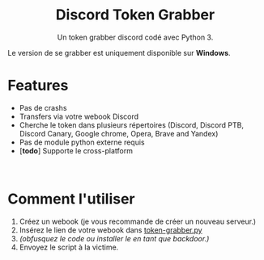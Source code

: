 <h1 align="center">Discord Token Grabber</h1>
<p align="center">Un token grabber discord codé avec Python 3.</p>

Le version de se grabber est uniquement disponible sur **Windows**.

# Features
 - Pas de crashs
 - Transfers via votre webook Discord
 - Cherche le token dans plusieurs répertoires (Discord, Discord PTB, Discord Canary, Google chrome, Opera, Brave and Yandex)
 - Pas de module python externe requis
 - \[**todo**\] Supporte le cross-platform

<br>

# Comment l'utiliser
 1. Créez un webook (je vous recommande de créer un nouveau serveur.)
 2. Insérez le lien de votre webook dans [token-grabber.py](token-grabber.py)
 3. *(obfusquez le code ou installer le en tant que backdoor.)*
 4. Envoyez le script à la victime.

<br>
